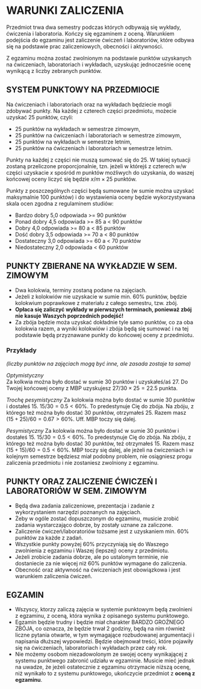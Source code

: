 # WARUNKI ZALICZENIA

Przedmiot trwa dwa semestry podczas których odbywają się wykłady, ćwiczenia i laboratoria. Kończy się egzaminem z oceną. Warunkiem podejścia do egzaminu jest zaliczenie ćwiczeń i laboratoriów, które odbywa się na podstawie prac zaliczeniowych, obecności i aktywności. 

Z egzaminu można zostać zwolnionym na podstawie punktów uzyskanych na ćwiczeniach, laboratoriach i wykładach, uzyskując jednocześnie ocenę wynikącą z liczby zebranych punktów. 

## SYSTEM PUNKTOWY NA PRZEDMIOCIE

Na ćwiczeniach i laboratoriach oraz na wykładach będziecie mogli zdobywać punkty. Na każdej z czterech części przedmiotu, możecie uzyskać 25 punktów, czyli:

- 25 punktów na wykładach w semestrze zimowym,
- 25 punktów na ćwiczeniach i laboratoriach w semestrze zimowym,
- 25 punktów na wykładach w semestrze letnim,
- 25 punktów na ćwiczeniach i laboratoriach w semestrze letnim.

Punkty na każdej z części nie muszą sumować się do 25. W takiej sytuacji zostaną przeliczone proporcjonalnie, tzn. jeżeli w którejś z czterech w/w części uzyskacie $x$ spośród $m$ punktów możliwych do uzyskania, do waszej końcowej oceny liczyć się będzie $x /m \times 25$ punktów. 

Punkty z poszczególnych części będą sumowane (w sumie można uzyskać maksymalnie 100 punktów) i do wystawienia oceny będzie wykorzystywana skala ocen zgodna z regulaminem studiów:

- Bardzo dobry 5,0 odpowiada >= 90  punktów
- Ponad dobry 4,5 odpowiada >= 85 a < 90 punktów 
- Dobry 4,0 odpowiada >= 80 a < 85 punktów
- Dość dobry 3,5 odpowiada >= 70 a < 80 punktów 
- Dostateczny 3,0 odpowiada >= 60 a < 70 punktów 
- Niedostateczny 2,0 odpowiada < 60 punktów

## PUNKTY ZBIERANE NA WYKŁADZIE W SEM. ZIMOWYM

- Dwa kolokwia, terminy zostaną podane na zajęciach.
- Jeżeli z kolokwiów nie uzyskacie w sumie min. 60% punktów, będzie kolokwium poprawkowe z materiału z całego semestru, tzw. zbój. 
- **Opłaca się zaliczyć wykłady w pierwszych terminach, ponieważ zbój nie kasuje Waszych poprzednich podejść!** 
- Za zbója będzie moża uzyskać dokładnie tyle samo punktów, co za oba kolokwia razem, a wyniki kolokwiów i zbója będą się sumować i na tej podstawie będą przyznawane punkty do końcowej oceny z przedmiotu. 

### Przykłady

*(liczby punktów na zajęciach mogą być inne, ale zasada zostaje ta sama)*

_*Optymistyczny*_  
Za kolkwia można było dostać w sumie 30 punktów i uzyskałeś/aś 27. Do Twojej końcowej oceny z MBP uzyskujesz $27/30\times25 = 22.5$ punkta.

_*Trochę pesymistyczny*_
Za kolokwia można było dostać w sumie 30 punktów i dostałeś 15. $15/30 = 0.5 < 60\%$. To predestynuje Cię do zbója. Na zbóju, z którego też można było dostać 30 punktów, otrzymałeś 25. Razem masz $(15 + 25) / 60 = 0.67 > 60\%$. Uff. MBP toczy się dalej.

_*Pesymistyczny*_
Za kolokwia można było dostać w sumie 30 punktów i dostałeś 15. $15/30 = 0.5 < 60\%$. To predestynuje Cię do zbója. Na zbóju, z którego też można było dostać 30 punktów, też otrzymałeś 15. Razem masz $(15 + 15) / 60 = 0.5 < 60\%$. MBP toczy się dalej, ale jeżeli na ćwiczeniach i w kolejnym semestrze będziesz miał podobny problem, nie osiągniesz progu zaliczenia przedmiotu i nie zostaniesz zwolniony z egzaminu. 

## PUNKTY ORAZ ZALICZENIE ĆWICZEŃ I LABORATORIÓW W SEM. ZIMOWYM

- Będą dwa zadania zaliczeniowe, prezentacja i zadanie z wykorzystaniem narzędzi poznanych na zajęciach.
- Żeby w ogóle zostać dopuszczonym do egzaminu, musicie zrobić zadania wystarczająco dobrze, by zostały uznane za zaliczone.
- Zaliczenie ćwiczeń/laboratoriów tożsame jest z uzyskaniem min. 60% punktów za każde z zadań. 
- Wszystkie punkty powyżej 60% przyczyniają się do Waszego zwolnienia z egzaminu i Waszej (lepszej) oceny z przedmiotu.
- Jeżeli zrobicie zadania dobrze, ale po ustalonym terminie, nie dostaniecie za nie więcej niż 60% punktów wymagane do zaliczenia.
- Obecność oraz aktywność na ćwiczeniach jest obowiązkowa i jest warunkiem zaliczenia ćwiczeń. 

## EGZAMIN

- Wszyscy, ktorzy zaliczą zajęcia w systemie punktowym będą zwolnieni z egzaminu, z oceną, która wynika z opisanego systemu punktowego. 
- Egzamin będzie trudny i będzie miał charakter BARDZO GROŹNEGO ZBÓJA, co oznacza, że będzie trwał 2 godziny, będą na nim również liczne pytania otwarte, w tym wymagające rozbudowanej argumentacji i napisania dłuższej wypowiedzi. Będzie obejmował treści, które pojawiły się na ćwiczeniach, laboratoriach i wykładach przez cały rok. 
- Nie możemy osobom niezadowolonym ze swojej oceny wynikającej z systemu punktwego zabronić udziału w egzaminie. Musicie mieć jednak na uwadze, że jeżeli ostatecznie z egzaminu otrzymacie niższą ocenę, niż wynikało to z systemu punktowego, ukończycie przedmiot z **oceną z egzaminu**.
